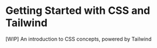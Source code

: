 # Getting Started with CSS and Tailwind

[WIP] An introduction to CSS concepts, powered by Tailwind

